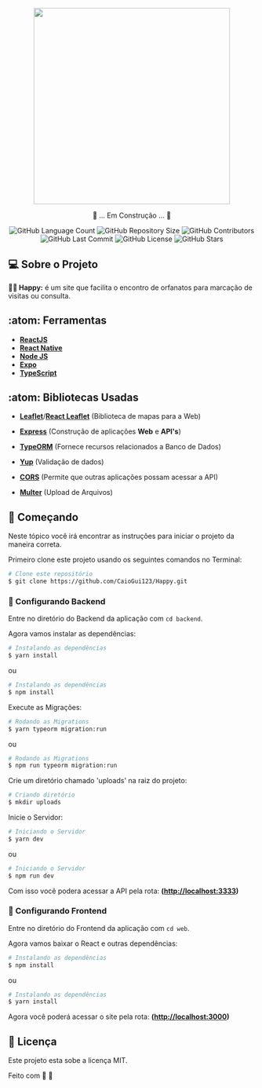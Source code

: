<p align="center"><img src="https://res.cloudinary.com/dozt2izvj/image/upload/v1602890158/Happy/logo_colored_name_pczkj9.svg" width="400"></p>

<p align="center">
    🚧 ... Em Construção ... 🚧
</p>

<p align="center">
    <img alt="GitHub Language Count" src="https://img.shields.io/github/languages/count/CaioGui123/Happy" />
    <img alt="GitHub Repository Size" src="https://img.shields.io/github/repo-size/CaioGui123/Happy" />
    <img alt="GitHub Contributors" src="https://img.shields.io/github/contributors/CaioGui123/Happy" />
    <img alt="GitHub Last Commit" src="https://img.shields.io/github/last-commit/CaioGui123/Happy" />
    <img alt="GitHub License" src="https://img.shields.io/github/license/CaioGui123/Happy">
    <img alt="GitHub Stars" src="https://img.shields.io/github/stars/CaioGui123/Happy?style=social">
</p>

## 💻 Sobre o Projeto

**👧👦 Happy:** é um site que facilita o encontro de orfanatos para marcação de visitas ou consulta.

## :atom: Ferramentas

- **[ReactJS](https://pt-br.reactjs.org/)**
- **[React Native](https://reactnative.dev/)**
- **[Node JS](https://nodejs.org/en/)**
- **[Expo](https://expo.io/)**
- **[TypeScript](https://www.typescriptlang.org/)**

## :atom: Bibliotecas Usadas

- **[Leaflet](https://leafletjs.com/)**/**[React Leaflet](https://react-leaflet.js.org/)** (Biblioteca de mapas para a Web)

- **[Express](https://expressjs.com/pt-br/)** (Construção de aplicações **Web** e **API's**)
- **[TypeORM](https://typeorm.io/#/)** (Fornece recursos relacionados a Banco de Dados)
- **[Yup](https://github.com/jquense/yup)** (Validação de dados)
- **[CORS](http://expressjs.com/en/resources/middleware/cors.html)** (Permite que outras aplicações possam acessar a API)
- **[Multer](https://github.com/expressjs/multer)** (Upload de Arquivos)

## 🚀 Começando

Neste tópico você irá encontrar as instruções para iniciar o projeto da maneira correta.

Primeiro clone este projeto usando os seguintes comandos no Terminal:

```bash
# Clone este repositório
$ git clone https://github.com/CaioGui123/Happy.git
```

### 🎲 Configurando Backend

Entre no diretório do Backend da aplicação com `cd backend`.

Agora vamos instalar as dependências:
```bash
# Instalando as dependências
$ yarn install
```
ou
```bash
# Instalando as dependências
$ npm install
```

Execute as Migrações:

```bash
# Rodando as Migrations
$ yarn typeorm migration:run
```
ou
```bash
# Rodando as Migrations
$ npm run typeorm migration:run
```

Crie um diretório chamado 'uploads' na raiz do projeto:

```bash
# Criando diretório
$ mkdir uploads
```

Inicie o Servidor:

```bash
# Iniciando o Servidor
$ yarn dev
```
ou
```bash
# Iniciando o Servidor
$ npm run dev
```

Com isso você podera acessar a API pela rota: **([http://localhost:3333](http://localhost:3333))**

### 🧭 Configurando Frontend

Entre no diretório do Frontend da aplicação com `cd web`.

Agora vamos baixar o React e outras dependências:

```bash
# Instalando as dependências
$ npm install
```
ou
```bash
# Instalando as dependências
$ yarn install
```

Agora você poderá acessar o site pela rota: **([http://localhost:3000](http://localhost:3000))**

## :pencil: Licença

Este projeto esta sobe a licença MIT.

Feito com 💜 👋
